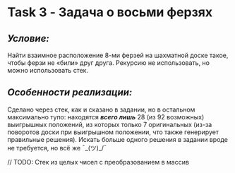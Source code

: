 # Task 3 - Задача о восьми ферзях
## ***Условие:***
Найти взаимное расположение 8-ми ферзей на шахматной доске такое, чтобы ферзи
не «били» друг друга. Рекурсию не использовать, но можно использовать стек.
## ***Особенности реализации:***
Сделано через стек, как и сказано в задании, но в остальном максимально тупо: 
находятся ***всего лишь*** 28 (из 92 возможных) выигрышных положений, из которых только 7 оригинальных 
(из-за поворотов доски при выигрышном положении, что также генерирует правильные решения).
Искать больше одного решения в задании вроде не требуется, но всё же ¯\_(ツ)_/¯

// TODO: Стек из целых чисел с преобразованием в массив 